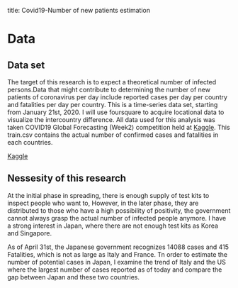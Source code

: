 title: Covid19-Number of new patients estimation
# Data
## Data set
The target of this research is to expect a theoretical number of infected persons.Data that might contribute to determining the number of new patients of coronavirus per day include reported cases per day per country and fatalities per day per country. This is a time-series data set, starting from January 21st, 2020. I will use foursquare to acquire locational data to visualize the intercountry difference.
All data used for this analysis was taken COVID19 Global Forecasting (Week2) competition held at [Kaggle](https://www.kaggle.com/c/covid19-global-forecasting-week-2/data).
This train.csv contains the actual number of confirmed cases and fatalities in each countries.

[Kaggle](url)

## Nessesity of this research
At the initial phase in spreading, there is enough supply of test kits to inspect people who want to, 
However, in the later phase, they are distributed to those who have a high possibility of positivity, the government cannot always grasp the actual number of infected people anymore.
I have a strong interest in Japan, where there are not enough test kits as Korea and Singapore. 

As of April 31st, the Japanese government recognizes 14088 cases and 415 Fatalities, which is not as large as Italy and France.
Tn order to estimate the number of potential cases in Japan, I  examine the trend of Italy and the US where the largest number of cases reported as of today and compare the gap between Japan and these two countries.

